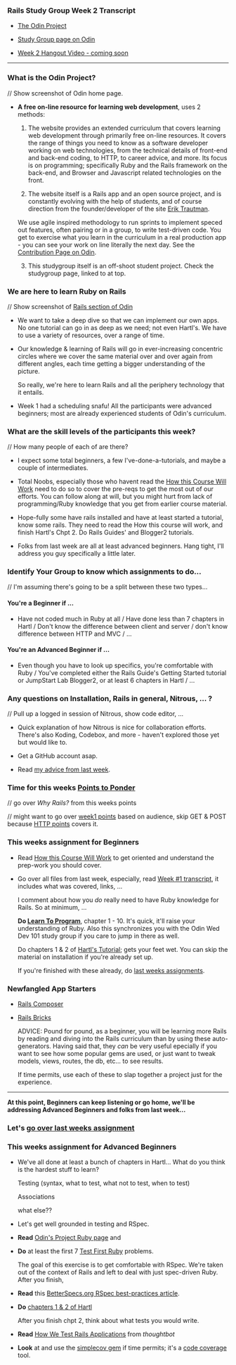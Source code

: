 ### Rails Study Group Week 2 Transcript

- [The Odin Project](http://www.theodinproject.com)

- [Study Group page on Odin](http://www.theodinproject.com/studygroup)

- [Week 2 Hangout Video - coming soon]()

---

### What is the Odin Project?  
// Show screenshot of Odin home page.
- **A free on-line resource for learning web development**, uses 2 methods:

    1. The website provides an extended curriculum that covers learning web development through primarily
    free on-line resources.  It covers the range of things you need to know as a software developer
    working on web technologies, from the technical details of front-end and back-end coding, to HTTP,
    to career advice, and more.  Its focus is on programming; specifically Ruby and the Rails framework
	on the back-end, and Browser and Javascript related technologies on the front.

	2. The website itself is a Rails app and an open source project, and is constantly evolving with the
	help of students, and of course direction from the founder/developer of the site 
	[Erik Trautman](http://www.theodinproject.com/contact).

	We use agile inspired methodology to run sprints to implement speced out features, often pairing or 
	in a group, to write test-driven code.  You get to exercise what you learn in the curriculum in a 
	real production app - you can see your work on line literally the next day. See the 
	[Contribution Page on Odin](http://www.theodinproject.com/contributing).

    3. This studygroup itself is an off-shoot student project.  Check the studygroup page, linked to at top.

### We are here to learn **Ruby on Rails**
// Show screenshot of [Rails section of Odin](http://www.theodinproject.com/courses/ruby-on-rails/lessons)
- We want to take a deep dive so that we can implement our own apps.  No one tutorial can go in as deep as we need; not even Hartl's.  We have to use a variety of resources, over a range of time.

- Our knowledge & learning of Rails will go in ever-increasing concentric circles where we cover the same material over and over again from different angles, each time getting a bigger understanding of the picture.  

	So really, we're here to learn Rails and all the periphery technology that it entails.

- Week 1 had a scheduling snafu! All the participants were advanced beginners; most are already experienced students of Odin's curriculum.  



### What are the skill levels of the participants this week?
// How many people of each of are there?
	
- I expect some total beginners, a few I've-done-a-tutorials, and maybe a couple of intermediates.

- Total Noobs, especially those who havent read the 
	[How this Course Will Work](http://www.theodinproject.com/courses/ruby-on-rails/lessons/how-this-course-will-work)
	need to do so to cover the pre-reqs to get the most out of our efforts.  You can follow along at will, but you might hurt from lack of programming/Ruby knowledge that you get from earlier course material.

- Hope-fully some have rails installed and have at least started a tutorial, know some rails.  They need to 
	read the How this course will work, and finish Hartl's Chpt 2.  Do Rails Guides' and Blogger2 tutorials.

- Folks from last week are all at least advanced beginners. Hang tight, I'll address you guy specifically a little later.



### Identify Your Group to know which assignments to do...
// I'm assuming there's going to be a split between these two types...

#### You're a Beginner if ...

- Have not coded much in Ruby at all / Have done less than 7 chapters in Hartl / Don't know the difference between client and server / don't know difference between HTTP and MVC / ...


#### You're an Advanced Beginner if ...

- Even though you have to look up specifics, you're comfortable with Ruby / You've completed either the Rails Guide's Getting Started tutorial or JumpStart Lab Blogger2, or at least 6 chapters in Hartl / ...



### Any questions on Installation, Rails in general, Nitrous, ... ?
// Pull up a logged in session of Nitrous, show code editor, ...
- Quick explanation of how Nitrous is nice for collaboration efforts. There's also Koding, Codebox, and more - haven't explored those yet but would like to.

- Get a GitHub account asap.  

- Read [my advice from last week](https://github.com/afshinator/OdinRailsStudyGroup/blob/master/week1-transcript.md#advice).


### Time for this weeks [**Points to Ponder**](https://github.com/afshinator/OdinRailsStudyGroup/blob/master/week2-pointsToPonder.md)
// go over *Why Rails?* from this weeks points

// might want to go over [week1 points](https://github.com/afshinator/OdinRailsStudyGroup/blob/master/week1-pointsToPonder.md) based on audience, skip GET & POST because [HTTP points](https://github.com/afshinator/OdinRailsStudyGroup/blob/master/week2-HTTP.md) covers it.



### This weeks assignment for Beginners

- Read [How this Course Will Work](http://www.theodinproject.com/courses/ruby-on-rails/lessons/how-this-course-will-work)
    to get oriented and understand the prep-work you should cover.

- Go over all files from last week, especially, read [Week #1 transcript](https://github.com/afshinator/OdinRailsStudyGroup/blob/master/week1-transcript.md),
 it includes what was covered, links, ... 

    I comment about how you *do* really need to have Ruby knowledge for Rails. So at minimum, ...
    
    **Do [Learn To Program](https://pine.fm/LearnToProgram/)**, chapter 1 - 10.  It's quick, it'll raise your understanding of Ruby.  Also this synchronizes you with the Odin Wed Dev 101 study group if you care to jump in there as well.
    
    Do chapters 1 & 2 of [Hartl's Tutorial](http://ruby.railstutorial.org/ruby-on-rails-tutorial-book); gets your feet wet.  You can skip the material on installation if you're already set up.
    
    If you're finished with these already, do [last weeks assignments]().


### Newfangled App Starters

- [Rails Composer](http://railsapps.github.io/rails-composer/)

- [Rails Bricks](http://www.railsbricks.net/)

	ADVICE: Pound for pound, as a beginner, you will be learning more Rails by reading and diving into the Rails curriculum than by using these auto-generators.  Having said that, they *can* be very useful epecially if you want to see how some popular gems are used, or just want to tweak models, views, routes, the db, etc... to see results.

    If time permits, use each of these to slap together a project just for the experience.

---

**At this point, Beginners can keep listening or go home, we'll be addressing Advanced Beginners and folks from last week...**

### Let's [go over last weeks assignment]()



### This weeks assignment for Advanced Beginners

- We've all done at least a bunch of chapters in Hartl... What do you think is the hardest stuff to learn?

	Testing (syntax, what to test, what not to test, when to test)

	Associations

	what else??

- Let's get well grounded in testing and RSpec. 

- **Read** [Odin's Project Ruby page](http://www.theodinproject.com/courses/web-development-101/lessons/ruby) and

- **Do** at least the first 7 [Test First Ruby](http://testfirst.org/learn_ruby) problems.

	The goal of this exercise is to get comfortable with RSpec.  We're taken out of the context of Rails and left to deal with just spec-driven Ruby.  After you finish, 


- **Read** this [BetterSpecs.org RSpec best-practices article](http://betterspecs.org/).

- **Do** [chapters 1 & 2 of Hartl](http://ruby.railstutorial.org/)

	After you finish chpt 2, think about what tests you would write.

- **Read** [How We Test Rails Applications](http://robots.thoughtbot.com/how-we-test-rails-applications) from *thoughtbot*

- **Look** at and use the [simplecov gem](https://github.com/colszowka/simplecov) if time permits; it's a [code coverage](http://stackoverflow.com/questions/1158518/what-is-code-coverage) tool.


    